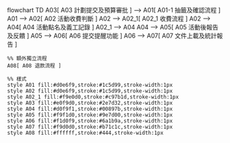 flowchart TD
    A03[ A03 計劃提交及預算審批 ] --> A01[ A01-1 抽籤及確認流程 ]
    A01 --> A02[ A02 活動收費判斷 ]
    A02 --> A02_1[ A02_1 收費流程 ]
    A02 --> A04[ A04 活動點名及義工記錄 ]
    A02_1 --> A04
    A04 --> A05[ A05 活動後報告及反饋 ]
    A05 --> A06[ A06 提交提醒功能 ]
    A06 --> A07[ A07 文件上載及統計報告 ]
    
    %% 額外獨立流程
    A08[ A08 退款流程 ]

    %% 樣式
    style A01 fill:#d0e6f9,stroke:#1c5d99,stroke-width:1px
    style A02 fill:#d0e6f9,stroke:#1c5d99,stroke-width:1px
    style A02_1 fill:#f9e0d0,stroke:#c97b1d,stroke-width:1px
    style A03 fill:#e0f9d0,stroke:#2e7d32,stroke-width:1px
    style A04 fill:#d0f9f1,stroke:#00897b,stroke-width:1px
    style A05 fill:#f9f1d0,stroke:#9e7d00,stroke-width:1px
    style A06 fill:#f1d0f9,stroke:#6a1b9a,stroke-width:1px
    style A07 fill:#f9d0d0,stroke:#b71c1c,stroke-width:1px
    style A08 fill:#ffffff,stroke:#444,stroke-width:1px
